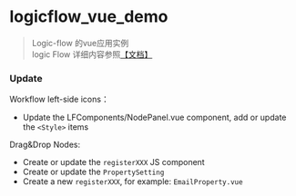 # logicflow_vue_demo

> Logic-flow 的vue应用实例  
> logic Flow 详细内容参照[【文档】](http://logic-flow.org/)
### Update

Workflow left-side icons：

- Update the LFComponents/NodePanel.vue component, add or update the `<Style>` items

Drag&Drop Nodes:

- Create or update the `registerXXX` JS component
- Create or update the `PropertySetting`
- Create a new `registerXXX`, for example: `EmailProperty.vue`
